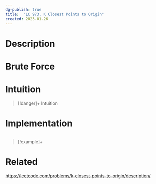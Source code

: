 ```yaml
---
dg-publish: true
title:  "LC 973. K Closest Points to Origin"
created: 2023-01-26
---
```



# Description

# Brute Force
# Intuition

>[!danger]+ Intuition

# Implementation
```python

```

>[!example]+ 


# Related
https://leetcode.com/problems/k-closest-points-to-origin/description/